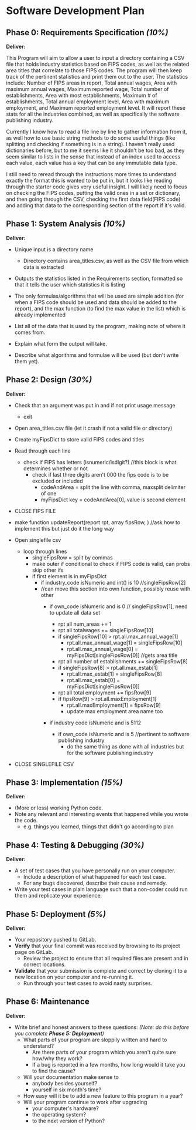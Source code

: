# Software Development Plan

## Phase 0: Requirements Specification *(10%)*

**Deliver:**

This Program will aim to allow a user to input a directory containing a CSV file that
holds industry statistics based on FIPS codes, as well as the related area titles that 
correlate to those FIPS codes. The program will then keep track of the pertinent statistics
and print them out to the user. The statistics include: Number of FIPS areas in report, Total annual wages, 
Area with maximum annual wages, Maximum reported wage, Total number of establishments, Area with most 
establishments, Maximum # of establishments, Total annual employment level, Area with maximum employment, and 
Maximum reported employment level. It will report these stats for all the industries combined, as well as 
specifically the software publishing industry.


Currently I know how to read a file line by line to gather information from it, as  well how to use basic string
methods to do some useful things (like splitting and checking if something is in a string). I haven't really used
dictionaries before, but to me it seems like it shouldn't be too bad, as they seem similar to lists in the sense
that instead of an index used to access each value, each value has a key that can be any immutable data type.

I still need to reread through the instructions more times to understand exactly the format this is wanted to be
put in, but it looks like reading through the starter code gives very useful insight. I will likely need to focus
on checking the FIPS codes, putting the valid ones in a set or dictionary, and then going through the CSV, checking
the first data field(FIPS code) and adding that data to the corresponding section of the report if it's valid.


## Phase 1: System Analysis *(10%)*

**Deliver:**
* Unique input is a directory name
  * Directory contains area_titles.csv, as well as the CSV file from which data is extracted

* Outputs the statistics listed in the Requirements section, formatted so that it tells
the user which statistics it is listing

* The only formulas/algorithms that will be used are simple addition (for when a FIPS code should be used
and data should be added to the report), and the max function (to find the max value in the list) which is already
implemented


* List all of the data that is used by the program, making note of where it comes from.
* Explain what form the output will take.
* Describe what algorithms and formulae will be used (but don't write them yet).


## Phase 2: Design *(30%)*

**Deliver:**
* Check that an argument was put in and if not print usage message
  * exit

* Open area_titles.csv file (let it crash if not a valid file or directory)
* Create myFipsDict to store valid FIPS codes and titles
* Read through each line
  * check if FIPS has letters (isnumeric/isdigit?) //this block is what determines whether or not
    * check if last three digits aren't 000          the fips code is to be excluded or included
      * codeAndArea = split the line with comma, maxsplit delimiter of one
      * myFipsDict key = codeAndArea[0], value is second element
* CLOSE FIPS FILE

* make function updateReport(report rpt, array fipsRow, ) //ask how to implement this but just do it the long way

* Open singlefile csv
  * loop through lines
    * singleFipsRow = split by commas
    * make outer if conditional to check if FIPS code is valid, can probs skip other ifs
    * if first element is in myFipsDict
      * if industry_code isNumeric and int() is 10 //singleFipsRow[2]
      * //can move this section into own function, possibly reuse with other
        * if own_code isNumeric and is 0 // singleFipsRow[1], need to update all data set
          * rpt all num_areas += 1
          * rpt all totalwages += singleFipsRow[10]
          * if singleFipsRow[10] > rpt.all.max_annual_wage[1]
            * rpt.all.max_annual_wage[1] = singleFipsRow[10] 
            * rpt.all.max_annual_wage[0] = myFipsDict[singleFipsRow[0]] //gets area title
          * rpt all number of establishments += singleFipsRow[8]
          * if singleFipsRow[8] > rpt.all.max_estab[1]
            * rpt.all.max_estab[1] = singleFipsRow[8]
            * rpt.all.max_estab[0] = myFipsDict[singleFipsRow[0]]
          * rpt all total employment += fipsRow[9]
          * if fipsRow[9] > rpt.all.maxEmployment[1]
            * rpt.all.maxEmployment[1] = fipsRow[9]
            * update max employment area name too
      
        * if industry code isNumeric and is 5112
          * if own_code isNumeric and is 5 //pertinent to software publishing industry
            * do the same thing as done with all industries but for the software publishing industry
* CLOSE SINGLEFILE CSV


## Phase 3: Implementation *(15%)*

**Deliver:**

*   (More or less) working Python code.
*   Note any relevant and interesting events that happened while you wrote the code.
    *   e.g. things you learned, things that didn't go according to plan


## Phase 4: Testing & Debugging *(30%)*

**Deliver:**

*   A set of test cases that you have personally run on your computer.
    *   Include a description of what happened for each test case.
    *   For any bugs discovered, describe their cause and remedy.
*   Write your test cases in plain language such that a non-coder could run them and replicate your experience.


## Phase 5: Deployment *(5%)*

**Deliver:**

*   Your repository pushed to GitLab.
*   **Verify** that your final commit was received by browsing to its project page on GitLab.
    *   Review the project to ensure that all required files are present and in correct locations.
*   **Validate** that your submission is complete and correct by cloning it to a new location on your computer and re-running it.
    *   Run through your test cases to avoid nasty surprises.


## Phase 6: Maintenance

**Deliver:**

*   Write brief and honest answers to these questions: *(Note: do this before you complete **Phase 5: Deployment**)*
    *   What parts of your program are sloppily written and hard to understand?
        *   Are there parts of your program which you aren't quite sure how/why they work?
        *   If a bug is reported in a few months, how long would it take you to find the cause?
    *   Will your documentation make sense to
        *   anybody besides yourself?
        *   yourself in six month's time?
    *   How easy will it be to add a new feature to this program in a year?
    *   Will your program continue to work after upgrading
        *   your computer's hardware?
        *   the operating system?
        *   to the next version of Python?
